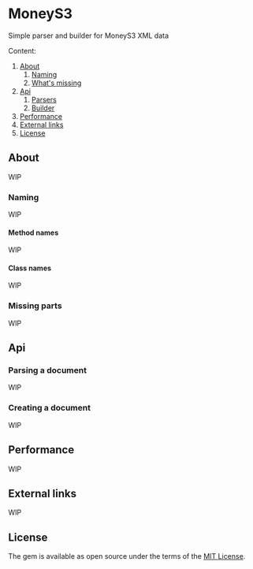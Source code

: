 # MoneyS3

Simple parser and builder for MoneyS3 XML data

Content:
1. [About](#about)
    1. [Naming](#naming)
    2. [What's missing](#whats-missing)
2. [Api](#api)
    1. [Parsers](#parsers)
    2. [Builder](#builder)
3. [Performance](#performance)
4. [External links](#external-links)
5. [License](#license)

## About

WIP

### Naming

WIP

#### Method names

WIP

#### Class names

WIP

### Missing parts

WIP

## Api

### Parsing a document

WIP

### Creating a document

WIP

## Performance

WIP

## External links

WIP

## License

The gem is available as open source under the terms of the [MIT License](http://opensource.org/licenses/MIT).
